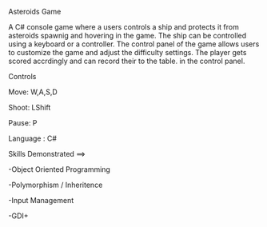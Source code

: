 Asteroids Game

A C# console game where a users controls a ship and protects it from asteroids spawnig and hovering in the game. The ship can be controlled using a keyboard or a controller. The control panel of the game allows users to customize the game and adjust the difficulty settings. The player gets scored accrdingly and can record their to the table. in the control panel.

Controls

Move: W,A,S,D

Shoot: LShift

Pause: P




Language : C#

Skills Demonstrated ==>

-Object Oriented Programming

-Polymorphism / Inheritence

-Input Management

-GDI+
